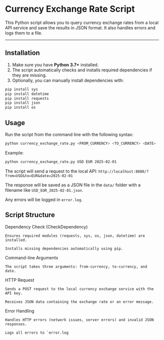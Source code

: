 # Currency Exchange Rate Script

This Python script allows you to query currency exchange rates from a local API service and save the results in JSON format. It also handles errors and logs them to a file.

---

## Installation

1. Make sure you have **Python 3.7+** installed.
2. The script automatically checks and installs required dependencies if they are missing.
3. Optionally, you can manually install dependencies with:

```bash
pip install sys
pip install datetime
pip install requests
pip install json
pip install os
```

## Usage

Run the script from the command line with the following syntax:

```bash
python currency_exchange_rate.py <FROM_CURRENCY> <TO_CURRENCY> <DATE>
```

Example:
```bash
python currency_exchange_rate.py USD EUR 2025-02-01
```

The script will send a request to the local API:
```http://localhost:8080/?from=USD&to=EUR&date=2025-02-01```

The response will be saved as a JSON file in the ```data/``` folder with a filename like ```USD_EUR_2025-02-01.json```.

Any errors will be logged in ```error.log```.

## Script Structure

Dependency Check (CheckDependency)

    Ensures required modules (requests, sys, os, json, datetime) are installed.

    Installs missing dependencies automatically using pip.

Command-line Arguments

    The script takes three arguments: from-currency, to-currency, and date.

HTTP Request

    Sends a POST request to the local currency exchange service with the API key.

    Receives JSON data containing the exchange rate or an error message.

Error Handling

    Handles HTTP errors (network issues, server errors) and invalid JSON responses.

    Logs all errors to `error.log